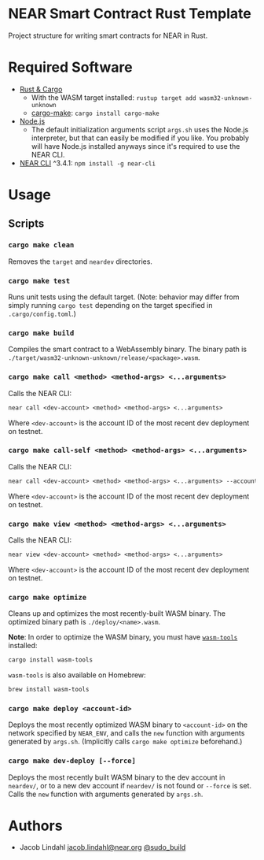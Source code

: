 # NEAR Smart Contract Rust Template

Project structure for writing smart contracts for NEAR in Rust.

# Required Software

- [Rust & Cargo](https://www.rust-lang.org/tools/install)
  - With the WASM target installed: `rustup target add wasm32-unknown-unknown`
  - [cargo-make](https://crates.io/crates/cargo-make): `cargo install cargo-make`
- [Node.js](https://nodejs.org/)
  - The default initialization arguments script `args.sh` uses the Node.js interpreter, but that can easily be modified if you like. You probably will have Node.js installed anyways since it's required to use the NEAR CLI.
- [NEAR CLI](https://docs.near.org/tools/near-cli) ^3.4.1: `npm install -g near-cli`

# Usage

## Scripts

### `cargo make clean`

Removes the `target` and `neardev` directories.

### `cargo make test`

Runs unit tests using the default target. (Note: behavior may differ from simply running `cargo test` depending on the target specified in `.cargo/config.toml`.)

### `cargo make build`

Compiles the smart contract to a WebAssembly binary. The binary path is `./target/wasm32-unknown-unknown/release/<package>.wasm`.

### `cargo make call <method> <method-args> <...arguments>`

Calls the NEAR CLI:

```txt
near call <dev-account> <method> <method-args> <...arguments>
```

Where `<dev-account>` is the account ID of the most recent dev deployment on testnet.

### `cargo make call-self <method> <method-args> <...arguments>`

Calls the NEAR CLI:

```txt
near call <dev-account> <method> <method-args> <...arguments> --accountId <dev-account>
```

Where `<dev-account>` is the account ID of the most recent dev deployment on testnet.

### `cargo make view <method> <method-args> <...arguments>`

Calls the NEAR CLI:

```txt
near view <dev-account> <method> <method-args> <...arguments>
```

Where `<dev-account>` is the account ID of the most recent dev deployment on testnet.

### `cargo make optimize`

Cleans up and optimizes the most recently-built WASM binary. The optimized binary path is `./deploy/<name>.wasm`.

**Note**: In order to optimize the WASM binary, you must have [`wasm-tools`](https://github.com/bytecodealliance/wasm-tools) installed:

```txt
cargo install wasm-tools
```

`wasm-tools` is also available on Homebrew:

```txt
brew install wasm-tools
```

### `cargo make deploy <account-id>`

Deploys the most recently optimized WASM binary to `<account-id>` on the network specified by `NEAR_ENV`, and calls the `new` function with arguments generated by `args.sh`. (Implicitly calls `cargo make optimize` beforehand.)

### `cargo make dev-deploy [--force]`

Deploys the most recently built WASM binary to the dev account in `neardev/`, or to a new dev account if `neardev/` is not found or `--force` is set. Calls the `new` function with arguments generated by `args.sh`.

# Authors

- Jacob Lindahl <jacob.lindahl@near.org> [@sudo_build](https://twitter.com/sudo_build)
